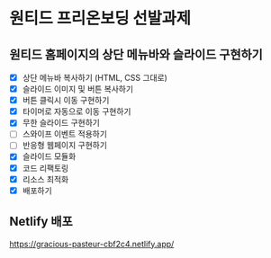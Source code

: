 # 원티드 프리온보딩 선발과제

## 원티드 홈페이지의 상단 메뉴바와 슬라이드 구현하기

- [x] 상단 메뉴바 복사하기 (HTML, CSS 그대로)
- [x] 슬라이드 이미지 및 버튼 복사하기
- [x] 버튼 클릭시 이동 구현하기
- [x] 타이머로 자동으로 이동 구현하기
- [x] 무한 슬라이드 구현하기
- [ ] 스와이프 이벤트 적용하기
- [ ] 반응형 웹페이지 구현하기
- [x] 슬라이드 모듈화
- [x] 코드 리팩토링
- [x] 리소스 최적화
- [x] 배포하기

## Netlify 배포

https://gracious-pasteur-cbf2c4.netlify.app/
